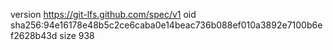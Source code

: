 version https://git-lfs.github.com/spec/v1
oid sha256:94e16178e48b5c2ce6caba0e14beac736b088ef010a3892e7100b6ef2628b43d
size 938
